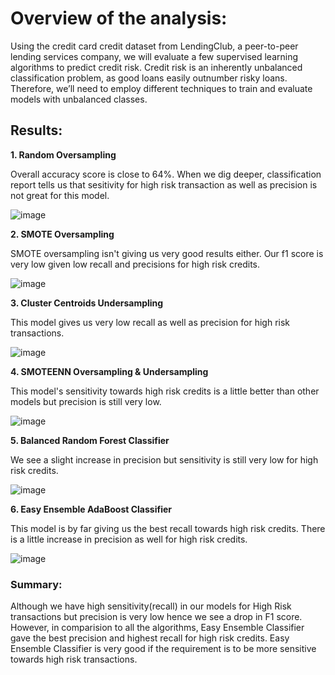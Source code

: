 # Overview of the analysis: 
Using the credit card credit dataset from LendingClub, a peer-to-peer lending services company, we will evaluate a few supervised learning algorithms to predict credit risk. Credit risk is an inherently unbalanced classification problem, as good loans easily outnumber risky loans. Therefore, we’ll need to employ different techniques to train and evaluate models with unbalanced classes. 

## Results: 

**1. Random Oversampling**

Overall accuracy score is close to 64%. When we dig deeper, classification report tells us that sesitivity for high risk transaction as well as precision is not great for this model.

![image](https://user-images.githubusercontent.com/82654977/129498037-a8cac581-6095-46ec-8fce-d6177640211d.png)

**2.  SMOTE Oversampling**

SMOTE oversampling isn't giving us very good results either. Our f1 score is very low given low recall and precisions for high risk credits.

![image](https://user-images.githubusercontent.com/82654977/129498090-2bc9309e-ab59-4ad6-943f-a8005ec9cd72.png)

**3. Cluster Centroids Undersampling**

This model gives us very low recall as well as precision for high risk transactions.

![image](https://user-images.githubusercontent.com/82654977/129498165-95214d27-582e-4f80-897c-0548eac991fd.png)

**4. SMOTEENN Oversampling & Undersampling**

This model's sensitivity towards high risk credits is a little better than other models but precision is still very low.

![image](https://user-images.githubusercontent.com/82654977/129498281-f4e479b0-cdac-41a8-aabc-b63757dbc357.png)

**5. Balanced Random Forest Classifier**

We see a slight increase in precision but sensitivity is still very low for high risk credits.

![image](https://user-images.githubusercontent.com/82654977/129498377-c17c5195-2931-41bd-8cdc-8ba9cce5f313.png)

**6. Easy Ensemble AdaBoost Classifier**

This model is by far giving us the best recall towards high risk credits. There is a little increase in precision as well for high risk credits.

![image](https://user-images.githubusercontent.com/82654977/129498416-ee93e415-d7d1-42ae-8bcc-2d5896962fd0.png)

### Summary: 
Although we have high sensitivity(recall) in our models for High Risk transactions but precision is very low hence we see a drop in F1 score. However, in comparision to all the algorithms, Easy Ensemble Classifier gave the best precision and highest recall for high risk credits. Easy Ensemble Classifier is very good if the requirement is to be more sensitive towards high risk transactions.






































